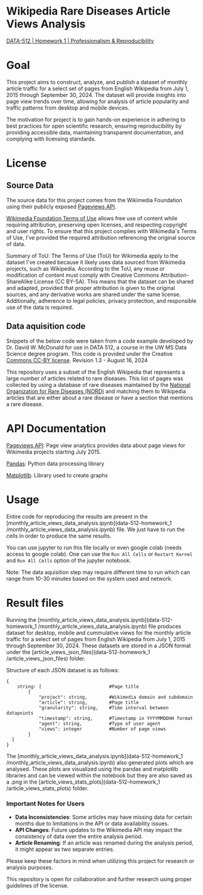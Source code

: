 # Wikipedia Rare Diseases Article Views Analysis

[DATA-512 | Homework 1 | Professionalism & Reproducibility](https://docs.google.com/document/d/1ovpmb9BXWrDVP1a-AKrT0E36XZC7N4n8-0iUfgQzKVg/edit)

# Goal

This project aims to construct, analyze, and publish a dataset of monthly article traffic for a select set of pages from English Wikipedia from July 1, 2015 through September 30, 2024. The dataset will provide insights into page view trends over time, allowing for analysis of article popularity and traffic patterns from desktop and mobile devices.

The motivation for project is to gain hands-on experience in adhering to best practices for open scientific research, ensuring reproducibility by providing accessible data, maintaining transparent documentation, and complying with licensing standards.

# License

## Source Data

The source data for this project comes from the Wikimedia Foundation using their publicly exposed [Pageviews API](https://doc.wikimedia.org/generated-data-platform/aqs/analytics-api/reference/page-views.html).

[Wikimedia Foundation Terms of Use](https://foundation.wikimedia.org/wiki/Policy:Terms_of_Use) allows free use of content while requiring attribution, preserving open licenses, and respecting copyright and user rights. To ensure that this project complies with Wikimedia's Terms of Use, I've provided the required attribution referencing the original source of data.

Summary of ToU:
The Terms of Use (ToU) for Wikimedia apply to the dataset I've created because it likely uses data sourced from Wikimedia projects, such as Wikipedia. According to the ToU, any reuse or modification of content must comply with Creative Commons Attribution-ShareAlike License (CC BY-SA). This means that the dataset can be shared and adapted, provided that proper attribution is given to the original sources, and any derivative works are shared under the same license. Additionally, adherence to legal policies, privacy protection, and responsible use of the data is required.

## Data aquisition code

Snippets of the below code were taken from a code example developed by Dr. David W. McDonald for use in DATA 512, a course in the UW MS Data Science degree program. This code is provided under the Creative [Commons CC-BY license](https://creativecommons.org/licenses/by/4.0/). Revision 1.3 - August 16, 2024

This repository uses a subset of the English Wikipedia that represents a large number of articles related to rare diseases. This list of pages was collected by using a database of rare diseases maintained by the [National Organization for Rare Diseases (NORD)](https://rarediseases.org) and matching them to Wikipedia articles that are either about a rare disease or have a section that mentions a rare disease.

# API Documentation

[Pageviews API](https://doc.wikimedia.org/generated-data-platform/aqs/analytics-api/reference/page-views.html): Page view analytics provides data about page views for Wikimedia projects starting July 2015.

[Pandas](https://pandas.pydata.org/docs/reference/index.html): Python data processing library

[Matplotlib](https://matplotlib.org/stable/api/index.html): Library used to create graphs

# Usage

Entire code for reproducing the results are present in the [monthly_article_views_data_analysis.ipynb](data-512-homework_1 /monthly_article_views_data_analysis.ipynb) file.
We just have to run the cells in order to produce the same results.

You can use jupyter to run this file locally or even google colab (needs access to google colab). One can use the `Run All Cells` or `Restart Kernel` and `Run All Cells` option of the jupyter notebook.

Note: The data aquisition step may require different time to run which can range from 10-30 minutes based on the system used and network.

# Result files

Running the [monthly_article_views_data_analysis.ipynb](data-512-homework_1 /monthly_article_views_data_analysis.ipynb) file produces dataset for desktop, mobile and cummulative views for the monthly article traffic for a select set of pages from English Wikipedia from July 1, 2015 through September 30, 2024. These datasets are stored in a JSON format under the [article_views_json_files](data-512-homework_1 /article_views_json_files) folder.

Structure of each JSON dataset is as follows:

```
{
    string: [                         #Page title
        {
            "project": string,        #Wikimedia domain and subdomain
            "article": string,        #Page title
            "granularity": string,    #Time interval between datapoints
            "timestamp": string,      #Timestamp in YYYYMMDDHH format
            "agent": string,          #Type of user agent
            "views": integer          #Number of page views
        }
  ]
}
```

The [monthly_article_views_data_analysis.ipynb](data-512-homework_1 /monthly_article_views_data_analysis.ipynb) also generated plots which are analysed. These plots are visualized using the pandas and matplotlib libraries and can be viewed within the notebook but they are also saved as a .png in the [article_views_stats_plots](data-512-homework_1 /article_views_stats_plots) folder.

### Important Notes for Users

-   **Data Inconsistencies**: Some articles may have missing data for certain months due to limitations in the API or data availability issues.
-   **API Changes**: Future updates to the Wikimedia API may impact the consistency of data over the entire analysis period.
-   **Article Renaming**: If an article was renamed during the analysis period, it might appear as two separate entries.

Please keep these factors in mind when utilizing this project for research or analysis purposes.

This repository is open for collaboration and further research using proper guidelines of the license.
